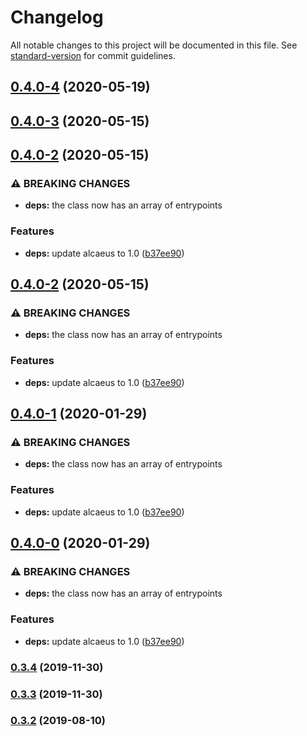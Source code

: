 # Changelog

All notable changes to this project will be documented in this file. See [standard-version](https://github.com/conventional-changelog/standard-version) for commit guidelines.

## [0.4.0-4](https://github.com/hypermedia-app/alcaeus-loader/compare/v0.4.0-3...v0.4.0-4) (2020-05-19)

## [0.4.0-3](https://github.com/hypermedia-app/alcaeus-loader/compare/v0.4.0-2...v0.4.0-3) (2020-05-15)

## [0.4.0-2](https://github.com/hypermedia-app/alcaeus-loader/compare/v0.3.4...v0.4.0-2) (2020-05-15)


### ⚠ BREAKING CHANGES

* **deps:** the class now has an array of entrypoints

### Features

* **deps:** update alcaeus to 1.0 ([b37ee90](https://github.com/hypermedia-app/alcaeus-loader/commit/b37ee90))

## [0.4.0-2](https://github.com/hypermedia-app/alcaeus-loader/compare/v0.3.4...v0.4.0-2) (2020-05-15)


### ⚠ BREAKING CHANGES

* **deps:** the class now has an array of entrypoints

### Features

* **deps:** update alcaeus to 1.0 ([b37ee90](https://github.com/hypermedia-app/alcaeus-loader/commit/b37ee90))

## [0.4.0-1](https://github.com/hypermedia-app/alcaeus-loader/compare/v0.3.4...v0.4.0-1) (2020-01-29)


### ⚠ BREAKING CHANGES

* **deps:** the class now has an array of entrypoints

### Features

* **deps:** update alcaeus to 1.0 ([b37ee90](https://github.com/hypermedia-app/alcaeus-loader/commit/b37ee90))

## [0.4.0-0](https://github.com/hypermedia-app/alcaeus-loader/compare/v0.3.4...v0.4.0-0) (2020-01-29)


### ⚠ BREAKING CHANGES

* **deps:** the class now has an array of entrypoints

### Features

* **deps:** update alcaeus to 1.0 ([b37ee90](https://github.com/hypermedia-app/alcaeus-loader/commit/b37ee90))

### [0.3.4](https://github.com/hypermedia-app/alcaeus-loader/compare/v0.3.3...v0.3.4) (2019-11-30)

### [0.3.3](https://github.com/hypermedia-app/alcaeus-loader/compare/v0.3.2...v0.3.3) (2019-11-30)

### [0.3.2](https://github.com/hypermedia-app/alcaeus-loader/compare/v0.3.1...v0.3.2) (2019-08-10)
